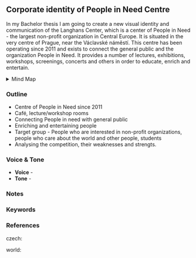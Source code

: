 ## Corporate identity of People in Need Centre ##

In my Bachelor thesis I am going to create a new visual identity and communication of the Langhans Center, which is a center of People in Need - the largest non-profit organization in Central Europe. It is situated in the very centre of Prague, near the Václavské náměstí. This centre has been operating since 2011 and exists to connect the general public and the organization People in Need. It provides a number of lectures, exhibitions, workshops, screenings, concerts and others in order to educate, enrich and entertain. 
<details>
  <summary>Mind Map</summary>

![Mind Map](mind-map-dlouhej-honza.png)
</details>

### Outline ###
- Centre of People in Need since 2011
- Café, lecture/workshop rooms
- Connecting People in need with general public
- Enriching and entertaining people
- Target group - People who are interested in non-profit organizations, people who care about the world and other people, students
- Analysing the competition, their weaknesses and strengts.

### Voice & Tone
- **Voice** - 
- **Tone** - 

### Notes

### Keywords

### References

czech:

world:
